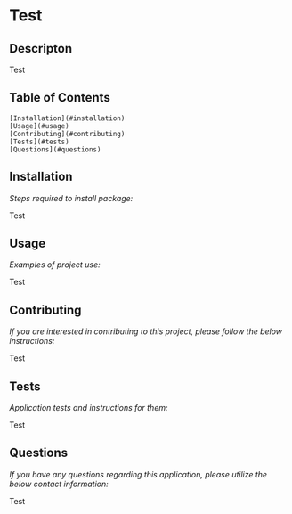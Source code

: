 
  # Test

  ## Descripton
  Test

  ## Table of Contents
    [Installation](#installation)
    [Usage](#usage)
    [Contributing](#contributing)
    [Tests](#tests)
    [Questions](#questions)

  ## Installation 
    
  *Steps required to install package:* 
    
  Test

  ## Usage

  *Examples of project use:*

  Test

  ## Contributing

  *If you are interested in contributing to this project, please follow the below instructions:*

  Test

  ## Tests

  *Application tests and instructions for them:*

  Test

  ## Questions

  *If you have any questions regarding this application, please utilize the below contact information:*

  Test